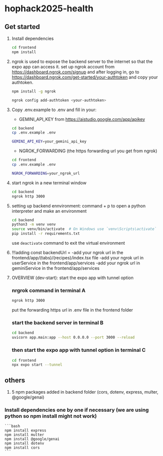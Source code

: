 # hophack2025-health

## Get started 

1. Install dependencies
   ```bash
   cd frontend
   npm install
   ```

2. ngrok is used to expose the backend server to the internet so that the expo app can access it. set up ngrok account from https://dashboard.ngrok.com/signup and after logging in, go to https://dashboard.ngrok.com/get-started/your-authtoken and copy your authtoken.
    ```bash
    npm install -g ngrok
    ```
    ```bash
    ngrok config add-authtoken <your-authtoken>
    ```
3. Copy .env.example to .env and fill in your:
    - GEMINI_API_KEY from https://aistudio.google.com/app/apikey
    ```bash
    cd backend
    cp .env.example .env
    ```
    ```bash
    GEMINI_API_KEY=your_gemini_api_key
    ```

    - NGROK_FORWARDING (the https forwarding url you get from ngrok)
    ```bash
    cd frontend
    cp .env.example .env
    ```
    ```bash
    NGROK_FORWARDING=your_ngrok_url
    ```

4. start ngrok in a new terminal window
    ```bash
    cd backend
    ngrok http 3000
    ```
5. setting up backend ennvironment: command + p to open a python interpreter and make an environment
    ```bash
    cd backend
    python3 -m venv venv
    source venv/bin/activate  # On Windows use `venv\Scripts\activate`
    pip install -r requirements.txt
    ```
    use `deactivate` command to exit the virtual environment
6. !!!adding const backendUrl =
    -add your ngrok url in the frontend/app/(tabs)/(recipes)/index.tsx file
    -add your ngrok url in userService in the frontend/app/services
    -add your ngrok url in geminiService in the frontend/app/services
7. OVERVIEW (dev-start): start the expo app with tunnel option
    ### nrgrok command in terminal A
    ```bash
    ngrok http 3000
    ```
    put the forwarding https url in .env file in the frontend folder

    ### start the backend server in terminal B
    ```bash
    cd backend
    uvicorn app.main:app --host 0.0.0.0 --port 3000 --reload
    ```
    ### then start the expo app with tunnel option in terminal C
    ```bash
    cd frontend
    npx expo start --tunnel
    ```
## others
1. 5 npm packages added in backend folder (cors, dotenv, express, multer, @google/genai)
  ### Install dependencies one by one if necessary (we are using python so npm install might not work)
    ```bash
    npm install express
    npm install multer
    npm install @google/genai
    npm install dotenv
    npm install cors
    ```